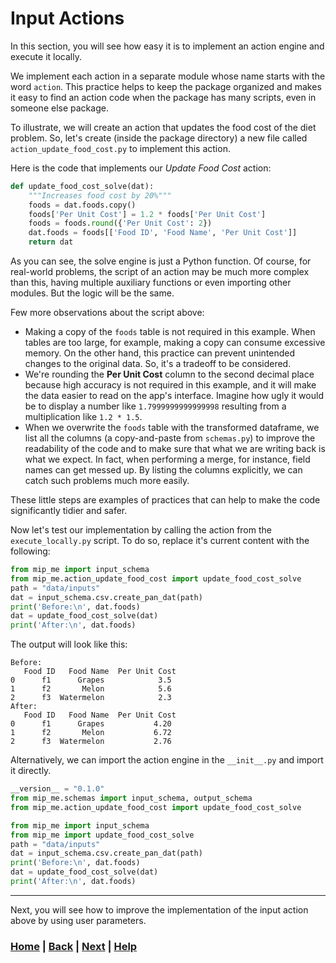 # Input Actions
In this section, you will see how easy it is to implement an action engine 
and execute it locally.

We implement each action in a separate module whose name starts with the 
word `action`. This practice helps to keep the package organized and makes 
it easy to find an action code when the package has many scripts, even in 
someone else package.

To illustrate, we will create an action that updates the food cost of the 
diet problem. So, let's create (inside the package directory) a new file 
called `action_update_food_cost.py` to implement this action.

Here is the code that implements our *Update Food Cost* action:
```python
def update_food_cost_solve(dat):
    """Increases food cost by 20%"""
    foods = dat.foods.copy()
    foods['Per Unit Cost'] = 1.2 * foods['Per Unit Cost']
    foods = foods.round({'Per Unit Cost': 2})
    dat.foods = foods[['Food ID', 'Food Name', 'Per Unit Cost']]
    return dat
```
As you can see, the solve engine is just a Python function. Of course, for 
real-world problems, the script of an action may be much more complex than 
this, having multiple auxiliary functions or even importing other modules. 
But the logic will be the same.

Few more observations about the script above:
* Making a copy of the `foods` table is not required in this example.
  When tables are too large, for example, making a copy can consume
  excessive memory. On the other hand, this practice can prevent 
  unintended changes to the original data. So, it's a tradeoff to
  be considered.
* We're rounding the **Per Unit Cost** column to the second decimal
  place because high accuracy is not required in this example,
  and it will make the data easier to read on the app's interface. 
  Imagine how ugly it would be to display a number like `1.7999999999999998` 
  resulting from a multiplication like `1.2 * 1.5`.
* When we overwrite the `foods` table with the transformed dataframe,
  we list all the columns (a copy-and-paste from `schemas.py`) to
  improve the readability of the code and to make sure that what we are 
  writing back is what we expect. In fact, when performing a merge, 
  for instance, field names can get messed up. By listing the
  columns explicitly, we can catch such problems much more easily.

These little steps are examples of practices that can help to make the code 
significantly tidier and safer.

Now let's test our implementation by calling the action from the 
`execute_locally.py` script. To do so, replace it's current content with the 
following:
```python
from mip_me import input_schema
from mip_me.action_update_food_cost import update_food_cost_solve
path = "data/inputs"
dat = input_schema.csv.create_pan_dat(path)
print('Before:\n', dat.foods)
dat = update_food_cost_solve(dat)
print('After:\n', dat.foods)
```
The output will look like this:
```text
Before:
   Food ID   Food Name  Per Unit Cost
0      f1      Grapes            3.5
1      f2       Melon            5.6
2      f3  Watermelon            2.3
After:
   Food ID   Food Name  Per Unit Cost
0      f1      Grapes           4.20
1      f2       Melon           6.72
2      f3  Watermelon           2.76
```

Alternatively, we can import the action engine in the `__init__.py` and 
import it directly.
```python
__version__ = "0.1.0"
from mip_me.schemas import input_schema, output_schema
from mip_me.action_update_food_cost import update_food_cost_solve
```

```python
from mip_me import input_schema
from mip_me import update_food_cost_solve
path = "data/inputs"
dat = input_schema.csv.create_pan_dat(path)
print('Before:\n', dat.foods)
dat = update_food_cost_solve(dat)
print('After:\n', dat.foods)
```

------------------------------------------------------------------------------
Next, you will see how to improve the implementation of the input action 
above by using user parameters.

### [Home][home] | [Back][back] | [Next][next] | [Help][help]

[home]: ../../README.md
[back]: ../7_solve_engines/README.md
[next]: ../9_using_parameters/README.md
[help]: ../../0_help/README.md